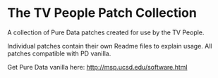 # The TV People Patch Collection

A collection of Pure Data patches created for use by the TV People.

Individual patches contain their own Readme files to explain usage. All patches compatible with PD vanilla.



Get Pure Data vanilla here:
http://msp.ucsd.edu/software.html
